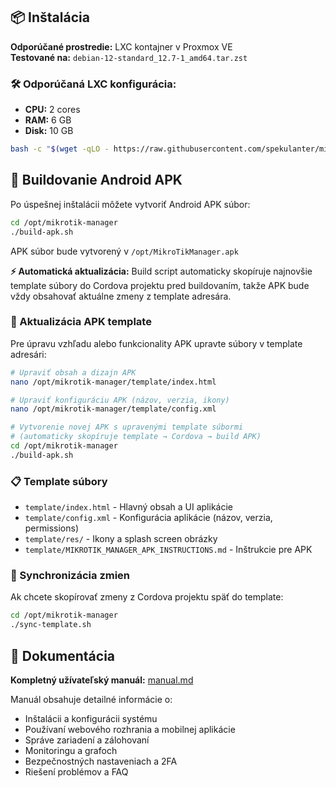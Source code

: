 ## 📦 Inštalácia

**Odporúčané prostredie:** LXC kontajner v Proxmox VE  
**Testované na:** `debian-12-standard_12.7-1_amd64.tar.zst`

### 🛠️ Odporúčaná LXC konfigurácia:
- **CPU:** 2 cores
- **RAM:** 6 GB  
- **Disk:** 10 GB

```bash
bash -c "$(wget -qLO - https://raw.githubusercontent.com/spekulanter/mikrotik-manager/main/install-mikrotik-manager.sh)"
```

## 📱 Buildovanie Android APK

Po úspešnej inštalácii môžete vytvoriť Android APK súbor:

```bash
cd /opt/mikrotik-manager
./build-apk.sh
```

APK súbor bude vytvorený v `/opt/MikroTikManager.apk`

**⚡ Automatická aktualizácia:** Build script automaticky skopíruje najnovšie template súbory do Cordova projektu pred buildovaním, takže APK bude vždy obsahovať aktuálne zmeny z template adresára.

### 🔄 Aktualizácia APK template

Pre úpravu vzhľadu alebo funkcionality APK upravte súbory v template adresári:

```bash
# Upraviť obsah a dizajn APK
nano /opt/mikrotik-manager/template/index.html

# Upraviť konfiguráciu APK (názov, verzia, ikony)  
nano /opt/mikrotik-manager/template/config.xml

# Vytvorenie novej APK s upravenými template súbormi
# (automaticky skopíruje template → Cordova → build APK)
cd /opt/mikrotik-manager
./build-apk.sh
```

### 📋 Template súbory

- `template/index.html` - Hlavný obsah a UI aplikácie
- `template/config.xml` - Konfigurácia aplikácie (názov, verzia, permissions)
- `template/res/` - Ikony a splash screen obrázky
- `template/MIKROTIK_MANAGER_APK_INSTRUCTIONS.md` - Inštrukcie pre APK

### 🔄 Synchronizácia zmien

Ak chcete skopírovať zmeny z Cordova projektu späť do template:

```bash
cd /opt/mikrotik-manager
./sync-template.sh
```

## 📖 Dokumentácia

**Kompletný užívateľský manuál:** [manual.md](manual.md)

Manuál obsahuje detailné informácie o:
- Inštalácii a konfigurácii systému
- Používaní webového rozhrania a mobilnej aplikácie
- Správe zariadení a zálohovaní
- Monitoringu a grafoch
- Bezpečnostných nastaveniach a 2FA
- Riešení problémov a FAQ